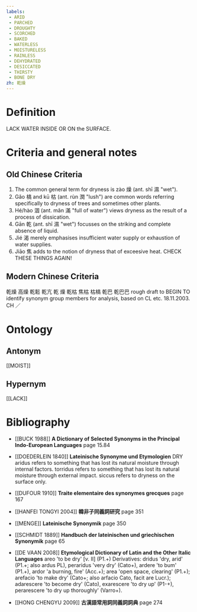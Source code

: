```yaml
---
labels: 
 - ARID
 - PARCHED
 - DROUGHTY
 - SCORCHED
 - BAKED
 - WATERLESS
 - MOISTURELESS
 - RAINLESS
 - DEHYDRATED
 - DESICCATED
 - THIRSTY
 - BONE DRY
zh: 乾燥
---
```


# Definition
LACK WATER INSIDE OR ON the SURFACE.
# Criteria and general notes
## Old Chinese Criteria
1. The common general term for dryness is zào 燥 (ant. shī 濕 "wet").
2. Gǎo 槁 and kū 枯 (ant. rùn 潤 "lush") are common words referring specifically to dryness of trees and sometimes other plants.
3. Hé/hào 涸 (ant. mǎn 滿 "full of water") views dryness as the result of a process of dissication.
4. Gān 乾 (ant. shī 濕 "wet") focusses on the striking and complete absence of liquid.
5. Jié 渴 merely emphasises insufficient water supply or exhaustion of water supplies.
6. Jiāo 焦 adds to the notion of dryness that of exceesive heat.
CHECK THESE THINGS AGAIN!
## Modern Chinese Criteria
乾燥
高燥
乾鬆
乾亢
乾
燥
乾枯
焦枯
枯槁
乾巴
乾巴巴
rough draft to BEGIN TO identify synonym group members for analysis, based on CL etc. 18.11.2003. CH ／
# Ontology

## Antonym
[[MOIST]]
## Hypernym
[[LACK]]
# Bibliography
- [[BUCK 1988]]
**A Dictionary of Selected Synonyms in the Principal Indo-European Languages** page 15.84

- [[DOEDERLEIN 1840]]
**Lateinische Synonyme und Etymologien** 
DRY
aridus refers to something that has lost its natural moisture through internal factors.
torridus refers to something that has lost its natural moisture through external impact.
siccus refers to dryness on the surface only.
- [[DUFOUR 1910]]
**Traite elementaire des synonymes grecques** page 167

- [[HANFEI TONGYI 2004]]
**韓非子同義詞研究** page 351

- [[MENGE]]
**Lateinische Synonymik** page 350

- [[SCHMIDT 1889]]
**Handbuch der lateinischen und griechischen Synonymik** page 65

- [[DE VAAN 2008]]
**Etymological Dictionary of Latin and the Other Italic Languages** 
areo 'to be dry' [v. II] (P1.+)
Derivatives: dridus 'dry, arid' (P1.+; also ardus PL), peraridus 'very dry' (Cato+),
ardere 'to bum' (P1.+), ardor 'a burning, fire' (Acc.+); area 'open space, clearing'
(P1.+); arefacio 'to make dry' (Cato+; also arfacio Cato, facit are Lucr.); adarescere
'to become dry' (Cato), exarescere 'to dry up' (P1-+), perarescere 'to dry up
thoroughly' (Varro+).
- [[HONG CHENGYU 2009]]
**古漢語常用詞同義詞詞典** page 274
